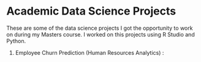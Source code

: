 

# **Academic Data Science Projects**
These are some of the data science projects I got the opportunity to work on during my Masters course. I worked on this projects using R Studio and Python. 

1. Employee Churn Prediction (Human Resources Analytics) :
  


